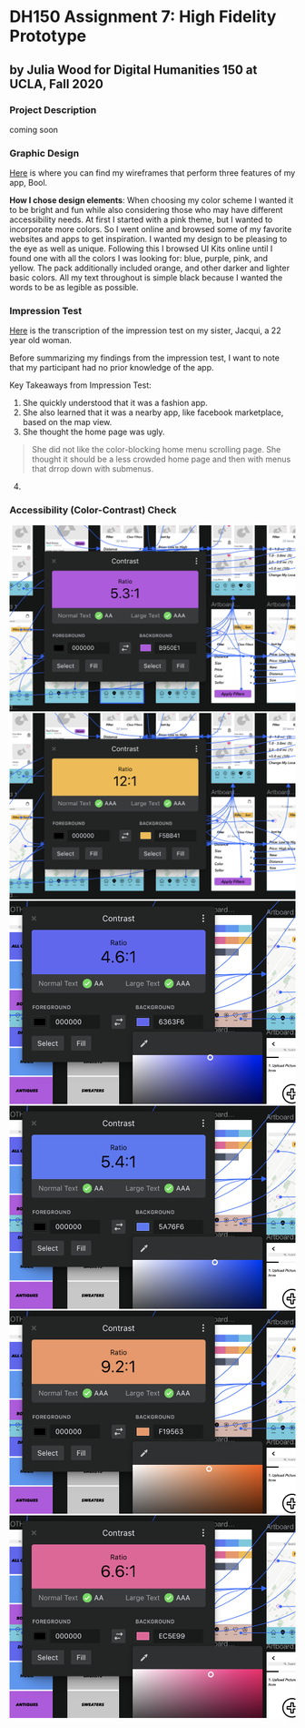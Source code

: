 # DH150 Assignment 7: High Fidelity Prototype

## by Julia Wood for Digital Humanities 150 at UCLA, Fall 2020 

### Project Description

coming soon

### Graphic Design

[Here](https://projects.invisionapp.com/freehand/document/fq1KDPdoR) is where you can find my wireframes that perform three features of my app, Bool. 

**How I chose design elements**: When choosing my color scheme I wanted it to be bright and fun while also considering those who may have different accessibility needs. At first I started with a pink theme, but I wanted to incorporate more colors. So I went online and browsed some of my favorite websites and apps to get inspiration. I wanted my design to be pleasing to the eye as well as unique. Following this I browsed UI Kits online until I found one with all the colors I was looking for: blue, purple, pink, and yellow. The pack additionally included orange, and other darker and lighter basic colors. All my text throughout is simple black because I wanted the words to be as legible as possible. 

### Impression Test

[Here](https://docs.google.com/document/d/1UrwnNYEhCbskTUN56YUEtAHpZJFsfWB3OyzKpY4_7ZM/edit?usp=sharing) is the transcription of the impression test on my sister, Jacqui, a 22 year old woman. 

Before summarizing my findings from the impression test, I want to note that my participant had no prior knowledge of the app. 

Key Takeaways from Impression Test: 
1. She quickly understood that it was a fashion app. 
2. She also learned that it was a nearby app, like facebook marketplace, based on the map view.
3. She thought the home page was ugly. 

> She did not like the color-blocking home menu scrolling page. She thought it should be a less crowded home page and then with menus that drrop down with submenus. 

4. 

### Accessibility (Color-Contrast) Check 

![1](https://github.com/JuliaWood1/DH150-UX-Design/blob/master/assignment07/Screen%20Shot%202020-11-23%20at%2011.49.55%20PM.png)
![2](https://github.com/JuliaWood1/DH150-UX-Design/blob/master/assignment07/Screen%20Shot%202020-11-23%20at%2011.50.03%20PM.png)
![3](https://github.com/JuliaWood1/DH150-UX-Design/blob/master/assignment07/Screen%20Shot%202020-11-23%20at%2011.50.29%20PM.png)
![4](https://github.com/JuliaWood1/DH150-UX-Design/blob/master/assignment07/Screen%20Shot%202020-11-23%20at%2011.50.36%20PM.png)
![5](https://github.com/JuliaWood1/DH150-UX-Design/blob/master/assignment07/Screen%20Shot%202020-11-23%20at%2011.50.50%20PM.png)
![6](https://github.com/JuliaWood1/DH150-UX-Design/blob/master/assignment07/Screen%20Shot%202020-11-23%20at%2011.50.56%20PM.png)
